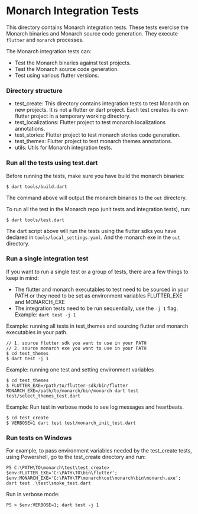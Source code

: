 # Monarch Integration Tests

This directory contains Monarch integration tests. These tests exercise
the Monarch binaries and Monarch source code generation. They execute `flutter`
and `monarch` processes.

The Monarch integration tests can:
- Test the Monarch binaries against test projects.
- Test the Monarch source code generation.
- Test using various flutter versions.

### Directory structure

- test_create: This directory contains integration tests to test Monarch 
  on new projects. It is not a flutter or dart project. Each test creates 
  its own flutter project in a temporary working directory.
- test_localizations: Flutter project to test monarch localizations annotations.
- test_stories: Flutter project to test monarch stories code generation.
- test_themes: Flutter project to test monarch themes annotations.
- utils: Utils for Monarch integration tests.

### Run all the tests using test.dart 
Before running the tests, make sure you have build the monarch binaries:
```
$ dart tools/build.dart
```
The command above will output the monarch binaries to the `out` directory.

To run all the test in the Monarch repo (unit tests and integration tests), run:
```
$ dart tools/test.dart
```
The dart script above will run the tests using the flutter sdks you have declared 
in `tools/local_settings.yaml`. And the monarch exe in the `out` directory.

### Run a single integration test
If you want to run a single test or a group of tests, there are a few things to
keep in mind:

- The flutter and monarch executables to test need to be sourced in your PATH or 
  they need to be set as environment variables FLUTTER_EXE and MONARCH_EXE
- The integration tests need to be run sequentially, use the `-j 1` flag. 
  Example: `dart test -j 1`


Example: running all tests in test_themes and sourcing flutter and monarch executables in your path.
```
// 1. source flutter sdk you want to use in your PATH
// 2. source monarch exe you want to use in your PATH
$ cd test_themes
$ dart test -j 1
```

Example: running one test and setting environment variables
```
$ cd test_themes
$ FLUTTER_EXE=/path/to/flutter-sdk/bin/flutter MONARCH_EXE=/path/to/monarch/bin/monarch dart test test/select_themes_test.dart
```

Example: Run test in verbose mode to see log messages and heartbeats.
```
$ cd test_create
$ VERBOSE=1 dart test test/monarch_init_test.dart
```

### Run tests on Windows 
For example, to pass environment variables needed by the test_create tests,
using Powershell, go to the test_create directory and run:
```
PS C:\PATH\TO\monarch\test\test_create> $env:FLUTTER_EXE='C:\PATH\TO\bin\flutter'; $env:MONARCH_EXE='C:\PATH\TP\monarch\out\monarch\bin\monarch.exe'; dart test .\test\smoke_test.dart
```

Run in verbose mode:
```
PS > $env:VERBOSE=1; dart test -j 1
```
